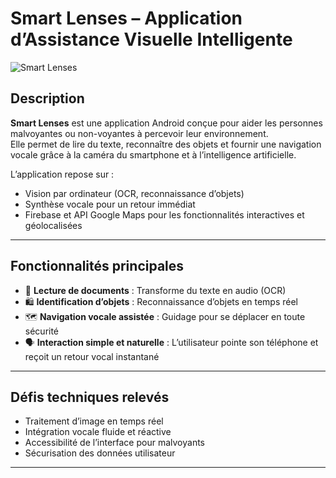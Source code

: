 # Smart Lenses – Application d’Assistance Visuelle Intelligente

![Smart Lenses](images/screenshot.png)  <!-- Remplace par un screenshot si possible -->

## Description
**Smart Lenses** est une application Android conçue pour aider les personnes malvoyantes ou non-voyantes à percevoir leur environnement.  
Elle permet de lire du texte, reconnaître des objets et fournir une navigation vocale grâce à la caméra du smartphone et à l’intelligence artificielle.  

L’application repose sur :
- Vision par ordinateur (OCR, reconnaissance d’objets)
- Synthèse vocale pour un retour immédiat
- Firebase et API Google Maps pour les fonctionnalités interactives et géolocalisées

---

## Fonctionnalités principales
- 🧾 **Lecture de documents** : Transforme du texte en audio (OCR)  
- 🛍️ **Identification d’objets** : Reconnaissance d’objets en temps réel  
- 🗺️ **Navigation vocale assistée** : Guidage pour se déplacer en toute sécurité  
- 🗣️ **Interaction simple et naturelle** : L’utilisateur pointe son téléphone et reçoit un retour vocal instantané  

---

## Défis techniques relevés
- Traitement d’image en temps réel  
- Intégration vocale fluide et réactive  
- Accessibilité de l’interface pour malvoyants  
- Sécurisation des données utilisateur  

---

